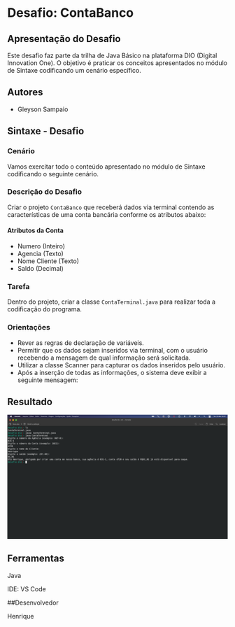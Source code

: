 # Desafio: ContaBanco

## Apresentação do Desafio
Este desafio faz parte da trilha de Java Básico na plataforma DIO (Digital Innovation One). O objetivo é praticar os conceitos apresentados no módulo de Sintaxe codificando um cenário específico.

## Autores
- Gleyson Sampaio

## Sintaxe - Desafio

### Cenário
Vamos exercitar todo o conteúdo apresentado no módulo de Sintaxe codificando o seguinte cenário.

### Descrição do Desafio
Criar o projeto `ContaBanco` que receberá dados via terminal contendo as características de uma conta bancária conforme os atributos abaixo:

#### Atributos da Conta
- Numero (Inteiro)
- Agencia (Texto)
- Nome Cliente (Texto)
- Saldo (Decimal)

### Tarefa
Dentro do projeto, criar a classe `ContaTerminal.java` para realizar toda a codificação do programa.

### Orientações
- Rever as regras de declaração de variáveis.
- Permitir que os dados sejam inseridos via terminal, com o usuário recebendo a mensagem de qual informação será solicitada.
- Utilizar a classe Scanner para capturar os dados inseridos pelo usuário.
- Após a inserção de todas as informações, o sistema deve exibir a seguinte mensagem:

## Resultado

![Imagem](img_resultado/resultado.png)




## Ferramentas 

Java

IDE: VS Code

##Desenvolvedor

Henrique
